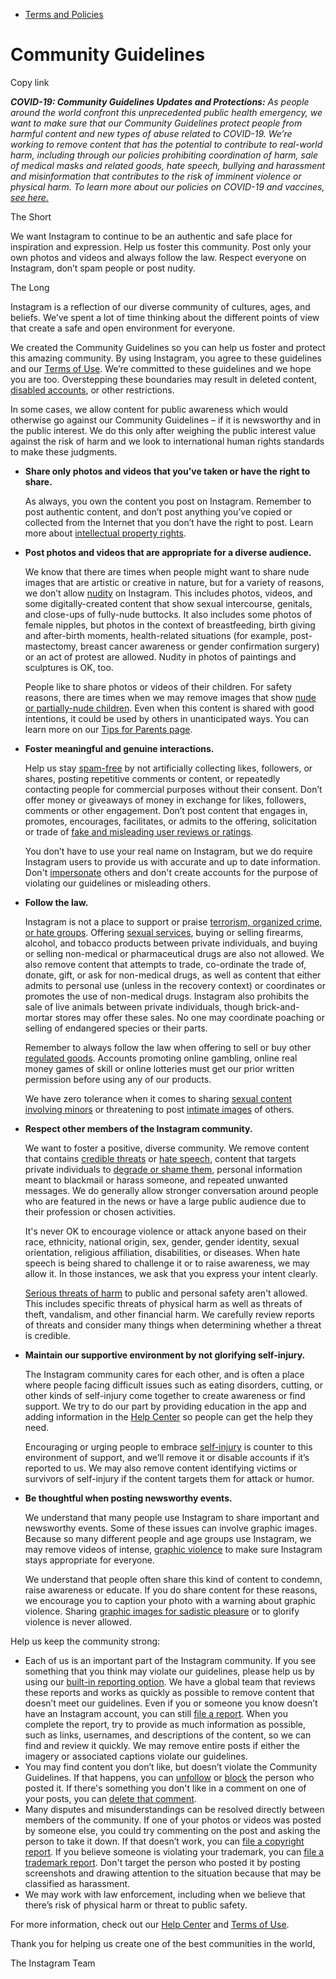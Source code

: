 *   [Terms and Policies](https://help.instagram.com/1417489251945243/?helpref=breadcrumb)

Community Guidelines
====================

Copy link

_**COVID-19: Community Guidelines Updates and Protections:** As people around the world confront this unprecedented public health emergency, we want to make sure that our Community Guidelines protect people from harmful content and new types of abuse related to COVID-19. We’re working to remove content that has the potential to contribute to real-world harm, including through our policies prohibiting coordination of harm, sale of medical masks and related goods, hate speech, bullying and harassment and misinformation that contributes to the risk of imminent violence or physical harm. To learn more about our policies on COVID-19 and vaccines, [see here.](https://help.instagram.com/697825587576762?helpref=faq_content)_

The Short

We want Instagram to continue to be an authentic and safe place for inspiration and expression. Help us foster this community. Post only your own photos and videos and always follow the law. Respect everyone on Instagram, don’t spam people or post nudity.

The Long

Instagram is a reflection of our diverse community of cultures, ages, and beliefs. We’ve spent a lot of time thinking about the different points of view that create a safe and open environment for everyone.

We created the Community Guidelines so you can help us foster and protect this amazing community. By using Instagram, you agree to these guidelines and our [Terms of Use](https://www.instagram.com/legal/terms). We’re committed to these guidelines and we hope you are too. Overstepping these boundaries may result in deleted content, [disabled accounts](https://help.instagram.com/366993040048856?helpref=faq_content), or other restrictions.

In some cases, we allow content for public awareness which would otherwise go against our Community Guidelines – if it is newsworthy and in the public interest. We do this only after weighing the public interest value against the risk of harm and we look to international human rights standards to make these judgments.

*   **Share only photos and videos that you’ve taken or have the right to share.**
    
    As always, you own the content you post on Instagram. Remember to post authentic content, and don’t post anything you’ve copied or collected from the Internet that you don’t have the right to post. Learn more about [intellectual property rights](https://help.instagram.com/126382350847838?helpref=faq_content).
    
*   **Post photos and videos that are appropriate for a diverse audience.**
    
    We know that there are times when people might want to share nude images that are artistic or creative in nature, but for a variety of reasons, we don’t allow [nudity](https://l.instagram.com/?u=https%3A%2F%2Fwww.facebook.com%2Fcommunitystandards%2Fadult_nudity_sexual_activity&e=AT3con5--JdPaYVGsQvDeaXKoHHlgW4hvw-q1ovRV_lvnci6tocgmzHJrk4dPgTjJCTg1lwIbDH-Bmqk1jaPkpdXnIppxFn-Ur298Q7wETwocrHtHXL0zd5BKoNv2eWcLi8ggnf9AK3SYKFHpa9CUfDk61PcQvY4Hr8kWQ) on Instagram. This includes photos, videos, and some digitally-created content that show sexual intercourse, genitals, and close-ups of fully-nude buttocks. It also includes some photos of female nipples, but photos in the context of breastfeeding, birth giving and after-birth moments, health-related situations (for example, post-mastectomy, breast cancer awareness or gender confirmation surgery) or an act of protest are allowed. Nudity in photos of paintings and sculptures is OK, too.
    
    People like to share photos or videos of their children. For safety reasons, there are times when we may remove images that show [nude or partially-nude children](https://l.instagram.com/?u=https%3A%2F%2Fwww.facebook.com%2Fcommunitystandards%2Fchild_nudity_sexual_exploitation&e=AT3con5--JdPaYVGsQvDeaXKoHHlgW4hvw-q1ovRV_lvnci6tocgmzHJrk4dPgTjJCTg1lwIbDH-Bmqk1jaPkpdXnIppxFn-Ur298Q7wETwocrHtHXL0zd5BKoNv2eWcLi8ggnf9AK3SYKFHpa9CUfDk61PcQvY4Hr8kWQ). Even when this content is shared with good intentions, it could be used by others in unanticipated ways. You can learn more on our [Tips for Parents page](https://help.instagram.com/154475974694511/?helpref=faq_content).
    
*   **Foster meaningful and genuine interactions.**
    
    Help us stay [spam-free](https://l.instagram.com/?u=https%3A%2F%2Fwww.facebook.com%2Fcommunitystandards%2Fspam&e=AT3con5--JdPaYVGsQvDeaXKoHHlgW4hvw-q1ovRV_lvnci6tocgmzHJrk4dPgTjJCTg1lwIbDH-Bmqk1jaPkpdXnIppxFn-Ur298Q7wETwocrHtHXL0zd5BKoNv2eWcLi8ggnf9AK3SYKFHpa9CUfDk61PcQvY4Hr8kWQ) by not artificially collecting likes, followers, or shares, posting repetitive comments or content, or repeatedly contacting people for commercial purposes without their consent. Don’t offer money or giveaways of money in exchange for likes, followers, comments or other engagement. Don’t post content that engages in, promotes, encourages, facilitates, or admits to the offering, solicitation or trade of [fake and misleading user reviews or ratings](https://l.instagram.com/?u=https%3A%2F%2Fwww.facebook.com%2Fcommunitystandards%2Ffraud_deception&e=AT3con5--JdPaYVGsQvDeaXKoHHlgW4hvw-q1ovRV_lvnci6tocgmzHJrk4dPgTjJCTg1lwIbDH-Bmqk1jaPkpdXnIppxFn-Ur298Q7wETwocrHtHXL0zd5BKoNv2eWcLi8ggnf9AK3SYKFHpa9CUfDk61PcQvY4Hr8kWQ).
    
    You don’t have to use your real name on Instagram, but we do require Instagram users to provide us with accurate and up to date information. Don't [impersonate](https://l.instagram.com/?u=https%3A%2F%2Fwww.facebook.com%2Fcommunitystandards%2Fmisrepresentation&e=AT3con5--JdPaYVGsQvDeaXKoHHlgW4hvw-q1ovRV_lvnci6tocgmzHJrk4dPgTjJCTg1lwIbDH-Bmqk1jaPkpdXnIppxFn-Ur298Q7wETwocrHtHXL0zd5BKoNv2eWcLi8ggnf9AK3SYKFHpa9CUfDk61PcQvY4Hr8kWQ) others and don't create accounts for the purpose of violating our guidelines or misleading others.
    
*   **Follow the law.**
    
    Instagram is not a place to support or praise [terrorism, organized crime, or hate groups](https://l.instagram.com/?u=https%3A%2F%2Fwww.facebook.com%2Fcommunitystandards%2Fdangerous_individuals_organizations&e=AT3con5--JdPaYVGsQvDeaXKoHHlgW4hvw-q1ovRV_lvnci6tocgmzHJrk4dPgTjJCTg1lwIbDH-Bmqk1jaPkpdXnIppxFn-Ur298Q7wETwocrHtHXL0zd5BKoNv2eWcLi8ggnf9AK3SYKFHpa9CUfDk61PcQvY4Hr8kWQ). Offering [sexual services](https://l.instagram.com/?u=https%3A%2F%2Fwww.facebook.com%2Fcommunitystandards%2Fsexual_solicitation&e=AT3con5--JdPaYVGsQvDeaXKoHHlgW4hvw-q1ovRV_lvnci6tocgmzHJrk4dPgTjJCTg1lwIbDH-Bmqk1jaPkpdXnIppxFn-Ur298Q7wETwocrHtHXL0zd5BKoNv2eWcLi8ggnf9AK3SYKFHpa9CUfDk61PcQvY4Hr8kWQ), buying or selling firearms, alcohol, and tobacco products between private individuals, and buying or selling non-medical or pharmaceutical drugs are also not allowed. We also remove content that attempts to trade, co-ordinate the trade of, donate, gift, or ask for non-medical drugs, as well as content that either admits to personal use (unless in the recovery context) or coordinates or promotes the use of non-medical drugs. Instagram also prohibits the sale of live animals between private individuals, though brick-and-mortar stores may offer these sales. No one may coordinate poaching or selling of endangered species or their parts.
    
    Remember to always follow the law when offering to sell or buy other [regulated goods](https://l.instagram.com/?u=https%3A%2F%2Fwww.facebook.com%2Fcommunitystandards%2Fregulated_goods&e=AT3con5--JdPaYVGsQvDeaXKoHHlgW4hvw-q1ovRV_lvnci6tocgmzHJrk4dPgTjJCTg1lwIbDH-Bmqk1jaPkpdXnIppxFn-Ur298Q7wETwocrHtHXL0zd5BKoNv2eWcLi8ggnf9AK3SYKFHpa9CUfDk61PcQvY4Hr8kWQ). Accounts promoting online gambling, online real money games of skill or online lotteries must get our prior written permission before using any of our products.
    
    We have zero tolerance when it comes to sharing [sexual content involving minors](https://l.instagram.com/?u=https%3A%2F%2Fwww.facebook.com%2Fcommunitystandards%2Fchild_nudity_sexual_exploitation&e=AT3con5--JdPaYVGsQvDeaXKoHHlgW4hvw-q1ovRV_lvnci6tocgmzHJrk4dPgTjJCTg1lwIbDH-Bmqk1jaPkpdXnIppxFn-Ur298Q7wETwocrHtHXL0zd5BKoNv2eWcLi8ggnf9AK3SYKFHpa9CUfDk61PcQvY4Hr8kWQ) or threatening to post [intimate images](https://l.instagram.com/?u=https%3A%2F%2Fwww.facebook.com%2Fcommunitystandards%2Fsexual_exploitation_adults&e=AT3con5--JdPaYVGsQvDeaXKoHHlgW4hvw-q1ovRV_lvnci6tocgmzHJrk4dPgTjJCTg1lwIbDH-Bmqk1jaPkpdXnIppxFn-Ur298Q7wETwocrHtHXL0zd5BKoNv2eWcLi8ggnf9AK3SYKFHpa9CUfDk61PcQvY4Hr8kWQ) of others.
    
*   **Respect other members of the Instagram community.**
    
    We want to foster a positive, diverse community. We remove content that contains [credible threats](https://l.instagram.com/?u=https%3A%2F%2Fwww.facebook.com%2Fcommunitystandards%2Fcredible_violence&e=AT3con5--JdPaYVGsQvDeaXKoHHlgW4hvw-q1ovRV_lvnci6tocgmzHJrk4dPgTjJCTg1lwIbDH-Bmqk1jaPkpdXnIppxFn-Ur298Q7wETwocrHtHXL0zd5BKoNv2eWcLi8ggnf9AK3SYKFHpa9CUfDk61PcQvY4Hr8kWQ) or [hate speech](https://l.instagram.com/?u=https%3A%2F%2Fwww.facebook.com%2Fcommunitystandards%2Fhate_speech&e=AT3con5--JdPaYVGsQvDeaXKoHHlgW4hvw-q1ovRV_lvnci6tocgmzHJrk4dPgTjJCTg1lwIbDH-Bmqk1jaPkpdXnIppxFn-Ur298Q7wETwocrHtHXL0zd5BKoNv2eWcLi8ggnf9AK3SYKFHpa9CUfDk61PcQvY4Hr8kWQ), content that targets private individuals to [degrade or shame them](https://l.instagram.com/?u=https%3A%2F%2Fwww.facebook.com%2Fcommunitystandards%2Fbullying&e=AT3con5--JdPaYVGsQvDeaXKoHHlgW4hvw-q1ovRV_lvnci6tocgmzHJrk4dPgTjJCTg1lwIbDH-Bmqk1jaPkpdXnIppxFn-Ur298Q7wETwocrHtHXL0zd5BKoNv2eWcLi8ggnf9AK3SYKFHpa9CUfDk61PcQvY4Hr8kWQ), personal information meant to blackmail or harass someone, and repeated unwanted messages. We do generally allow stronger conversation around people who are featured in the news or have a large public audience due to their profession or chosen activities.
    
    It's never OK to encourage violence or attack anyone based on their race, ethnicity, national origin, sex, gender, gender identity, sexual orientation, religious affiliation, disabilities, or diseases. When hate speech is being shared to challenge it or to raise awareness, we may allow it. In those instances, we ask that you express your intent clearly.
    
    [Serious threats of harm](https://l.instagram.com/?u=https%3A%2F%2Fwww.facebook.com%2Fcommunitystandards%2Fcredible_violence&e=AT3con5--JdPaYVGsQvDeaXKoHHlgW4hvw-q1ovRV_lvnci6tocgmzHJrk4dPgTjJCTg1lwIbDH-Bmqk1jaPkpdXnIppxFn-Ur298Q7wETwocrHtHXL0zd5BKoNv2eWcLi8ggnf9AK3SYKFHpa9CUfDk61PcQvY4Hr8kWQ) to public and personal safety aren't allowed. This includes specific threats of physical harm as well as threats of theft, vandalism, and other financial harm. We carefully review reports of threats and consider many things when determining whether a threat is credible.
    
*   **Maintain our supportive environment by not glorifying self-injury.**
    
    The Instagram community cares for each other, and is often a place where people facing difficult issues such as eating disorders, cutting, or other kinds of self-injury come together to create awareness or find support. We try to do our part by providing education in the app and adding information in the [Help Center](https://help.instagram.com/) so people can get the help they need.
    
    Encouraging or urging people to embrace [self-injury](https://l.instagram.com/?u=https%3A%2F%2Fwww.facebook.com%2Fcommunitystandards%2Fsuicide_self_injury_violence&e=AT3con5--JdPaYVGsQvDeaXKoHHlgW4hvw-q1ovRV_lvnci6tocgmzHJrk4dPgTjJCTg1lwIbDH-Bmqk1jaPkpdXnIppxFn-Ur298Q7wETwocrHtHXL0zd5BKoNv2eWcLi8ggnf9AK3SYKFHpa9CUfDk61PcQvY4Hr8kWQ) is counter to this environment of support, and we’ll remove it or disable accounts if it’s reported to us. We may also remove content identifying victims or survivors of self-injury if the content targets them for attack or humor.
    
*   **Be thoughtful when posting newsworthy events.**
    
    We understand that many people use Instagram to share important and newsworthy events. Some of these issues can involve graphic images. Because so many different people and age groups use Instagram, we may remove videos of intense, [graphic violence](https://l.instagram.com/?u=https%3A%2F%2Fwww.facebook.com%2Fcommunitystandards%2Fgraphic_violence&e=AT3con5--JdPaYVGsQvDeaXKoHHlgW4hvw-q1ovRV_lvnci6tocgmzHJrk4dPgTjJCTg1lwIbDH-Bmqk1jaPkpdXnIppxFn-Ur298Q7wETwocrHtHXL0zd5BKoNv2eWcLi8ggnf9AK3SYKFHpa9CUfDk61PcQvY4Hr8kWQ) to make sure Instagram stays appropriate for everyone.
    
    We understand that people often share this kind of content to condemn, raise awareness or educate. If you do share content for these reasons, we encourage you to caption your photo with a warning about graphic violence. Sharing [graphic images for sadistic pleasure](https://l.instagram.com/?u=https%3A%2F%2Fwww.facebook.com%2Fcommunitystandards%2Fcruel_insensitive&e=AT3con5--JdPaYVGsQvDeaXKoHHlgW4hvw-q1ovRV_lvnci6tocgmzHJrk4dPgTjJCTg1lwIbDH-Bmqk1jaPkpdXnIppxFn-Ur298Q7wETwocrHtHXL0zd5BKoNv2eWcLi8ggnf9AK3SYKFHpa9CUfDk61PcQvY4Hr8kWQ) or to glorify violence is never allowed.
    

Help us keep the community strong:

*   Each of us is an important part of the Instagram community. If you see something that you think may violate our guidelines, please help us by using our [built-in reporting option](https://help.instagram.com/165828726894770?helpref=faq_content). We have a global team that reviews these reports and works as quickly as possible to remove content that doesn’t meet our guidelines. Even if you or someone you know doesn’t have an Instagram account, you can still [file a report](https://help.instagram.com/contact/383679321740945). When you complete the report, try to provide as much information as possible, such as links, usernames, and descriptions of the content, so we can find and review it quickly. We may remove entire posts if either the imagery or associated captions violate our guidelines.
*   You may find content you don’t like, but doesn’t violate the Community Guidelines. If that happens, you can [unfollow](https://help.instagram.com/286340048138725?helpref=faq_content) or [block](https://help.instagram.com/426700567389543/?helpref=faq_content) the person who posted it. If there's something you don't like in a comment on one of your posts, you can [delete that comment](https://help.instagram.com/289098941190483?helpref=faq_content).
*   Many disputes and misunderstandings can be resolved directly between members of the community. If one of your photos or videos was posted by someone else, you could try commenting on the post and asking the person to take it down. If that doesn’t work, you can [file a copyright report](https://help.instagram.com/126382350847838?helpref=faq_content). If you believe someone is violating your trademark, you can [file a trademark report](https://help.instagram.com/222826637847963?helpref=faq_content). Don't target the person who posted it by posting screenshots and drawing attention to the situation because that may be classified as harassment.
*   We may work with law enforcement, including when we believe that there’s risk of physical harm or threat to public safety.

For more information, check out our [Help Center](https://help.instagram.com/) and [Terms of Use](https://l.instagram.com/?u=http%3A%2F%2Finstagram.com%2Flegal%2Fterms%2F%23&e=AT3con5--JdPaYVGsQvDeaXKoHHlgW4hvw-q1ovRV_lvnci6tocgmzHJrk4dPgTjJCTg1lwIbDH-Bmqk1jaPkpdXnIppxFn-Ur298Q7wETwocrHtHXL0zd5BKoNv2eWcLi8ggnf9AK3SYKFHpa9CUfDk61PcQvY4Hr8kWQ).

Thank you for helping us create one of the best communities in the world,

The Instagram Team